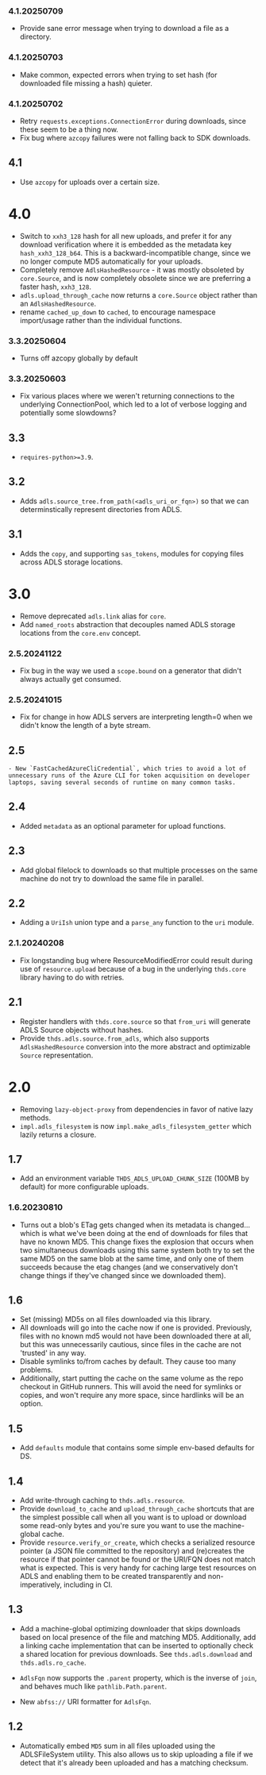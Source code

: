 ### 4.1.20250709

- Provide sane error message when trying to download a file as a directory.

### 4.1.20250703

- Make common, expected errors when trying to set hash (for downloaded file missing a hash) quieter.

### 4.1.20250702

- Retry `requests.exceptions.ConnectionError` during downloads, since these seem to be a thing now.
- Fix bug where `azcopy` failures were not falling back to SDK downloads.

## 4.1

- Use `azcopy` for uploads over a certain size.

# 4.0

- Switch to `xxh3_128` hash for all new uploads, and prefer it for any download verification where it is
  embedded as the metadata key `hash_xxh3_128_b64`. This is a backward-incompatible change, since we no
  longer compute MD5 automatically for your uploads.
- Completely remove `AdlsHashedResource` - it was mostly obsoleted by `core.Source`, and is now
  completely obsolete since we are preferring a faster hash, `xxh3_128`.
- `adls.upload_through_cache` now returns a `core.Source` object rather than an `AdlsHashedResource`.
- rename `cached_up_down` to `cached`, to encourage namespace import/usage rather than the individual
  functions.

### 3.3.20250604

- Turns off azcopy globally by default

### 3.3.20250603

- Fix various places where we weren't returning connections to the underlying ConnectionPool, which led
  to a lot of verbose logging and potentially some slowdowns?

## 3.3

- `requires-python>=3.9`.

## 3.2

- Adds `adls.source_tree.from_path(<adls_uri_or_fqn>)` so that we can determinstically represent
  directories from ADLS.

## 3.1

- Adds the `copy`, and supporting `sas_tokens`, modules for copying files across ADLS storage locations.

# 3.0

- Remove deprecated `adls.link` alias for `core`.
- Add `named_roots` abstraction that decouples named ADLS storage locations from the `core.env` concept.

### 2.5.20241122

- Fix bug in the way we used a `scope.bound` on a generator that didn't always actually get consumed.

### 2.5.20241015

- Fix for change in how ADLS servers are interpreting length=0 when we didn't know the length of a byte
  stream.

## 2.5

```
- New `FastCachedAzureCliCredential`, which tries to avoid a lot of unnecessary runs of the Azure CLI for token acquisition on developer laptops, saving several seconds of runtime on many common tasks.
```

## 2.4

- Added `metadata` as an optional parameter for upload functions.

## 2.3

- Add global filelock to downloads so that multiple processes on the same machine do not try to download
  the same file in parallel.

## 2.2

- Adding a `UriIsh` union type and a `parse_any` function to the `uri` module.

### 2.1.20240208

- Fix longstanding bug where ResourceModifiedError could result during use of `resource.upload` because
  of a bug in the underlying `thds.core` library having to do with retries.

## 2.1

- Register handlers with `thds.core.source` so that `from_uri` will generate ADLS Source objects without
  hashes.
- Provide `thds.adls.source.from_adls`, which also supports `AdlsHashedResource` conversion into the more
  abstract and optimizable `Source` representation.

# 2.0

- Removing `lazy-object-proxy` from dependencies in favor of native lazy methods.
- `impl.adls_filesystem` is now `impl.make_adls_filesystem_getter` which lazily returns a closure.

## 1.7

- Add an environment variable `THDS_ADLS_UPLOAD_CHUNK_SIZE` (100MB by default) for more configurable
  uploads.

### 1.6.20230810

- Turns out a blob's ETag gets changed when its metadata is changed... which is what we've been doing at
  the end of downloads for files that have no known MD5. This change fixes the explosion that occurs when
  two simultaneous downloads using this same system both try to set the same MD5 on the same blob at the
  same time, and only one of them succeeds because the etag changes (and we conservatively don't change
  things if they've changed since we downloaded them).

## 1.6

- Set (missing) MD5s on all files downloaded via this library.
- All downloads will go into the cache now if one is provided. Previously, files with no known md5 would
  not have been downloaded there at all, but this was unnecessarily cautious, since files in the cache
  are not 'trusted' in any way.
- Disable symlinks to/from caches by default. They cause too many problems.
- Additionally, start putting the cache on the same volume as the repo checkout in GitHub runners. This
  will avoid the need for symlinks or copies, and won't require any more space, since hardlinks will be
  an option.

## 1.5

- Add `defaults` module that contains some simple env-based defaults for DS.

## 1.4

- Add write-through caching to `thds.adls.resource`.
- Provide `download_to_cache` and `upload_through_cache` shortcuts that are the simplest possible call
  when all you want is to upload or download some read-only bytes and you're sure you want to use the
  machine-global cache.
- Provide `resource.verify_or_create`, which checks a serialized resource pointer (a JSON file committed
  to the repository) and (re)creates the resource if that pointer cannot be found or the URI/FQN does not
  match what is expected. This is very handy for caching large test resources on ADLS and enabling them
  to be created transparently and non-imperatively, including in CI.

## 1.3

- Add a machine-global optimizing downloader that skips downloads based on local presence of the file and
  matching MD5. Additionally, add a linking cache implementation that can be inserted to optionally check
  a shared location for previous downloads. See `thds.adls.download` and `thds.adls.ro_cache`.

- `AdlsFqn` now supports the `.parent` property, which is the inverse of `join`, and behaves much like
  `pathlib.Path.parent`.

- New `abfss://` URI formatter for `AdlsFqn`.

## 1.2

- Automatically embed `MD5` sum in all files uploaded using the ADLSFileSystem utility. This also allows
  us to skip uploading a file if we detect that it's already been uploaded and has a matching checksum.
